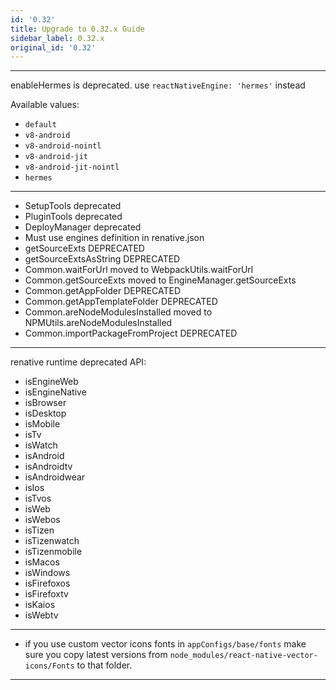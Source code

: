 ```yaml
---
id: '0.32'
title: Upgrade to 0.32.x Guide
sidebar_label: 0.32.x
original_id: '0.32'
---
```


<!-- <img className="header-image" src="/img/ic_upgrade.png" width="50" height="50" /> -->



---

enableHermes is deprecated. use `reactNativeEngine: 'hermes'` instead

Available values:

- `default`
- `v8-android`
- `v8-android-nointl`
- `v8-android-jit`
- `v8-android-jit-nointl`
- `hermes`

---


- SetupTools deprecated
- PluginTools deprecated
- DeployManager deprecated
- Must use engines definition in renative.json
- getSourceExts DEPRECATED
- getSourceExtsAsString DEPRECATED
- Common.waitForUrl moved to WebpackUtils.waitForUrl
- Common.getSourceExts moved to EngineManager.getSourceExts
- Common.getAppFolder DEPRECATED
- Common.getAppTemplateFolder DEPRECATED
- Common.areNodeModulesInstalled moved to NPMUtils.areNodeModulesInstalled
- Common.importPackageFromProject DEPRECATED

---

renative runtime deprecated API:

- isEngineWeb
- isEngineNative
- isBrowser
- isDesktop
- isMobile
- isTv
- isWatch
- isAndroid
- isAndroidtv
- isAndroidwear
- isIos
- isTvos
- isWeb
- isWebos
- isTizen
- isTizenwatch
- isTizenmobile
- isMacos
- isWindows
- isFirefoxos
- isFirefoxtv
- isKaios
- isWebtv

---

- if you use custom vector icons fonts in `appConfigs/base/fonts` make sure you copy latest versions from `node_modules/react-native-vector-icons/Fonts` to that folder.


---
